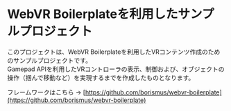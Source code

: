 # WebVR Boilerplateを利用したサンプルプロジェクト

このプロジェクトは、WebVR Boilerplateを利用したVRコンテンツ作成のためのサンプルプロジェクトです。  
Gamepad APIを利用したVRコントローラの表示、制御および、オブジェクトの操作（掴んで移動など）を実現するまでを作成したものとなります。

フレームワークはこちら → [https://github.com/borismus/webvr-boilerplate](https://github.com/borismus/webvr-boilerplate)
